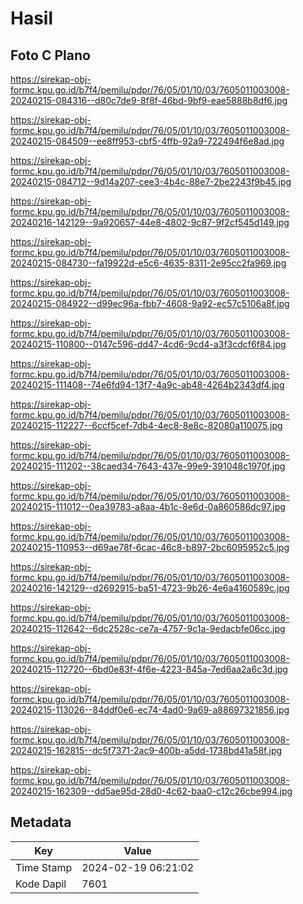 # Hasil

## Foto C Plano

https://sirekap-obj-formc.kpu.go.id/b7f4/pemilu/pdpr/76/05/01/10/03/7605011003008-20240215-084316--d80c7de9-8f8f-46bd-9bf9-eae5888b8df6.jpg

https://sirekap-obj-formc.kpu.go.id/b7f4/pemilu/pdpr/76/05/01/10/03/7605011003008-20240215-084509--ee8ff953-cbf5-4ffb-92a9-722494f6e8ad.jpg

https://sirekap-obj-formc.kpu.go.id/b7f4/pemilu/pdpr/76/05/01/10/03/7605011003008-20240215-084712--9d14a207-cee3-4b4c-88e7-2be2243f9b45.jpg

https://sirekap-obj-formc.kpu.go.id/b7f4/pemilu/pdpr/76/05/01/10/03/7605011003008-20240216-142129--9a920657-44e8-4802-9c87-9f2cf545d149.jpg

https://sirekap-obj-formc.kpu.go.id/b7f4/pemilu/pdpr/76/05/01/10/03/7605011003008-20240215-084730--fa19922d-e5c6-4635-8311-2e95cc2fa969.jpg

https://sirekap-obj-formc.kpu.go.id/b7f4/pemilu/pdpr/76/05/01/10/03/7605011003008-20240215-084922--d99ec96a-fbb7-4608-9a92-ec57c5106a8f.jpg

https://sirekap-obj-formc.kpu.go.id/b7f4/pemilu/pdpr/76/05/01/10/03/7605011003008-20240215-110800--0147c596-dd47-4cd6-9cd4-a3f3cdcf6f84.jpg

https://sirekap-obj-formc.kpu.go.id/b7f4/pemilu/pdpr/76/05/01/10/03/7605011003008-20240215-111408--74e6fd94-13f7-4a9c-ab48-4264b2343df4.jpg

https://sirekap-obj-formc.kpu.go.id/b7f4/pemilu/pdpr/76/05/01/10/03/7605011003008-20240215-112227--6ccf5cef-7db4-4ec8-8e8c-82080a110075.jpg

https://sirekap-obj-formc.kpu.go.id/b7f4/pemilu/pdpr/76/05/01/10/03/7605011003008-20240215-111202--38caed34-7643-437e-99e9-391048c1970f.jpg

https://sirekap-obj-formc.kpu.go.id/b7f4/pemilu/pdpr/76/05/01/10/03/7605011003008-20240215-111012--0ea39783-a8aa-4b1c-8e6d-0a860586dc97.jpg

https://sirekap-obj-formc.kpu.go.id/b7f4/pemilu/pdpr/76/05/01/10/03/7605011003008-20240215-110953--d69ae78f-6cac-46c8-b897-2bc6095952c5.jpg

https://sirekap-obj-formc.kpu.go.id/b7f4/pemilu/pdpr/76/05/01/10/03/7605011003008-20240216-142129--d2692915-ba51-4723-9b26-4e6a4160589c.jpg

https://sirekap-obj-formc.kpu.go.id/b7f4/pemilu/pdpr/76/05/01/10/03/7605011003008-20240215-112642--6dc2528c-ce7a-4757-9c1a-9edacbfe06cc.jpg

https://sirekap-obj-formc.kpu.go.id/b7f4/pemilu/pdpr/76/05/01/10/03/7605011003008-20240215-112720--6bd0e83f-4f6e-4223-845a-7ed6aa2a6c3d.jpg

https://sirekap-obj-formc.kpu.go.id/b7f4/pemilu/pdpr/76/05/01/10/03/7605011003008-20240215-113026--84ddf0e6-ec74-4ad0-9a69-a88697321856.jpg

https://sirekap-obj-formc.kpu.go.id/b7f4/pemilu/pdpr/76/05/01/10/03/7605011003008-20240215-162815--dc5f7371-2ac9-400b-a5dd-1738bd41a58f.jpg

https://sirekap-obj-formc.kpu.go.id/b7f4/pemilu/pdpr/76/05/01/10/03/7605011003008-20240215-162309--dd5ae95d-28d0-4c62-baa0-c12c26cbe994.jpg


## Metadata

| Key        | Value               |
| ---------- | ------------------- |
| Time Stamp | 2024-02-19 06:21:02 |
| Kode Dapil | 7601                |



